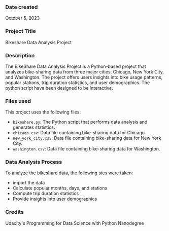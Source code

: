 
### Date created
October 5, 2023

### Project Title
Bikeshare Data Analysis Project

### Description
The BikeShare Data Analysis Project is a Python-based project that analyzes bike-sharing data from three major cities: Chicago, New York City, and Washington. The project offers users insights into bike usage patterns, popular stations, trip duration statistics, and user demographics. The python script have been designed to be interactive.

### Files used
This project uses the following files:
- `bikeshare.py`: The Python script that performs data analysis and generates statistics.
- `chicago.csv`: Data file containing bike-sharing data for Chicago.
- `new_york_city.csv`: Data file containing bike-sharing data for New York City.
- `washington.csv`: Data file containing bike-sharing data for Washington.

### Data Analysis Process
To analyze the bikeshare data, the following stes were taken:
- import the data
- Calculate popular months, days, and stations
- Compute trip duration statistics
- Provide insights into user demographics

### Credits
Udacity's Programming for Data Science with Python Nanodegree

